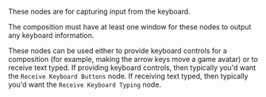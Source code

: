 These nodes are for capturing input from the keyboard. 

The composition must have at least one window for these nodes to output any keyboard information. 

These nodes can be used either to provide keyboard controls for a composition (for example, making the arrow keys move a game avatar) or to receive text typed. If providing keyboard controls, then typically you'd want the `Receive Keyboard Buttons` node. If receiving text typed, then typically you'd want the `Receive Keyboard Typing` node. 
